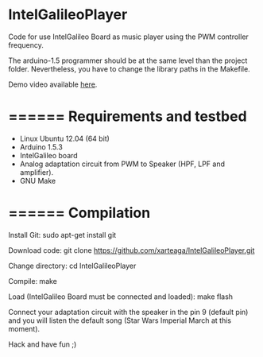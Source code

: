 IntelGalileoPlayer
==================

Code for use IntelGalileo Board as music player using the PWM controller frequency.

The arduino-1.5 programmer should be at the same level than the project folder. Nevertheless, you have to change the library paths in the Makefile.

Demo video available [here](http://youtu.be/NxdWh35ob8I).

======
Requirements and testbed
======
* Linux Ubuntu 12.04 (64 bit)
* Arduino 1.5.3
* IntelGalileo board
* Analog adaptation circuit from PWM to Speaker (HPF, LPF and amplifier).
* GNU Make

======
Compilation
======

Install Git:
	sudo apt-get install git

Download code:
	git clone https://github.com/xarteaga/IntelGalileoPlayer.git

Change directory:
	cd IntelGalileoPlayer

Compile:
	make

Load (IntelGalileo Board must be connected and loaded):
	make flash

Connect your adaptation circuit with the speaker in the pin 9 (default pin) and you will listen the default song (Star Wars Imperial March at this moment).

Hack and have fun ;)
